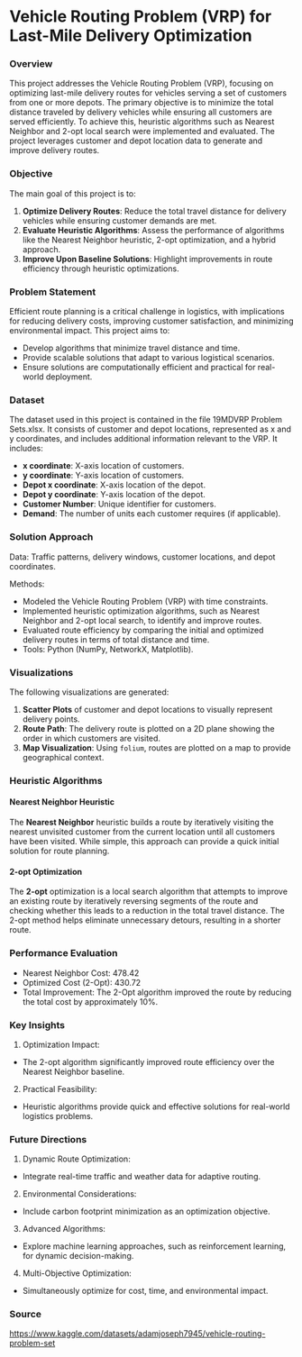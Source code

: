 # Vehicle Routing Problem (VRP) for Last-Mile Delivery Optimization

### Overview

This project addresses the Vehicle Routing Problem (VRP), focusing on optimizing last-mile delivery routes for vehicles serving a set of customers from one or more depots. The primary objective is to minimize the total distance traveled by delivery vehicles while ensuring all customers are served efficiently. To achieve this, heuristic algorithms such as Nearest Neighbor and 2-opt local search were implemented and evaluated. The project leverages customer and depot location data to generate and improve delivery routes.

###  Objective

The main goal of this project is to:

1. **Optimize Delivery Routes**: Reduce the total travel distance for delivery vehicles while ensuring customer demands are met.
2. **Evaluate Heuristic Algorithms**: Assess the performance of algorithms like the Nearest Neighbor heuristic, 2-opt optimization, and a hybrid approach.
3. **Improve Upon Baseline Solutions**: Highlight improvements in route efficiency through heuristic optimizations.

### Problem Statement

Efficient route planning is a critical challenge in logistics, with implications for reducing delivery costs, improving customer satisfaction, and minimizing environmental impact. This project aims to:

- Develop algorithms that minimize travel distance and time.
- Provide scalable solutions that adapt to various logistical scenarios.
- Ensure solutions are computationally efficient and practical for real-world deployment.

### Dataset

The dataset used in this project is contained in the file 19MDVRP Problem Sets.xlsx. It consists of customer and depot locations, represented as x and y coordinates, and includes additional information relevant to the VRP. It includes:

- **x coordinate**: X-axis location of customers.
- **y coordinate**: Y-axis location of customers.
- **Depot x coordinate**: X-axis location of the depot.
- **Depot y coordinate**: Y-axis location of the depot.
- **Customer Number**: Unique identifier for customers.
- **Demand**: The number of units each customer requires (if applicable).

### Solution Approach

Data: Traffic patterns, delivery windows, customer locations, and depot coordinates.

Methods:

- Modeled the Vehicle Routing Problem (VRP) with time constraints.
- Implemented heuristic optimization algorithms, such as Nearest Neighbor and 2-opt local search, to identify and improve routes.
- Evaluated route efficiency by comparing the initial and optimized delivery routes in terms of total distance and time.
- Tools: Python (NumPy, NetworkX, Matplotlib).

### Visualizations

The following visualizations are generated:

1. **Scatter Plots** of customer and depot locations to visually represent delivery points.
2. **Route Path**: The delivery route is plotted on a 2D plane showing the order in which customers are visited.
3. **Map Visualization**: Using `folium`, routes are plotted on a map to provide geographical context.

### Heuristic Algorithms

#### Nearest Neighbor Heuristic

The **Nearest Neighbor** heuristic builds a route by iteratively visiting the nearest unvisited customer from the current location until all customers have been visited. While simple, this approach can provide a quick initial solution for route planning.

#### 2-opt Optimization

The **2-opt** optimization is a local search algorithm that attempts to improve an existing route by iteratively reversing segments of the route and checking whether this leads to a reduction in the total travel distance. The 2-opt method helps eliminate unnecessary detours, resulting in a shorter route.

### Performance Evaluation

- Nearest Neighbor Cost: 478.42
- Optimized Cost (2-Opt): 430.72
- Total Improvement: The 2-Opt algorithm improved the route by reducing the total cost by approximately 10%.

### Key Insights

1. Optimization Impact:
- The 2-opt algorithm significantly improved route efficiency over the Nearest Neighbor baseline.

2. Practical Feasibility:
- Heuristic algorithms provide quick and effective solutions for real-world logistics problems.

### Future Directions

1. Dynamic Route Optimization:
- Integrate real-time traffic and weather data for adaptive routing.

2. Environmental Considerations:
- Include carbon footprint minimization as an optimization objective.

3. Advanced Algorithms:
- Explore machine learning approaches, such as reinforcement learning, for dynamic decision-making.

4. Multi-Objective Optimization:
- Simultaneously optimize for cost, time, and environmental impact.

### Source

https://www.kaggle.com/datasets/adamjoseph7945/vehicle-routing-problem-set

